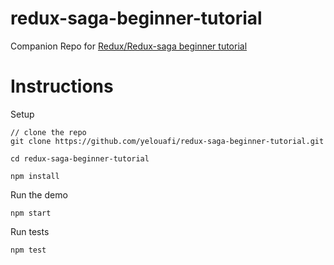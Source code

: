 # redux-saga-beginner-tutorial
Companion Repo for [Redux/Redux-saga beginner tutorial](http://yelouafi.github.io/redux-saga/docs/introduction/BeginnerTutorial.html)

# Instructions

Setup

```
// clone the repo
git clone https://github.com/yelouafi/redux-saga-beginner-tutorial.git

cd redux-saga-beginner-tutorial

npm install
```

Run the demo

```
npm start
```

Run tests

```
npm test
```
